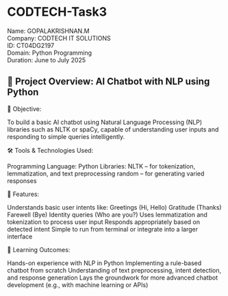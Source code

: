 # CODTECH-Task3

Name: GOPALAKRISHNAN.M                                                                                      
Company: CODTECH IT SOLUTIONS                                       
ID: CT04DG2197                                                
Domain: Python Programming                                                 
Duration: June to July 2025                                                                    


## 🤖 Project Overview: AI Chatbot with NLP using Python                                

🎯 Objective:                    

To build a basic AI chatbot using Natural Language Processing (NLP) libraries such as NLTK or spaCy, capable of understanding user inputs and responding to simple queries intelligently.

🛠️ Tools & Technologies Used:  

Programming Language: Python
Libraries:
NLTK – for tokenization, lemmatization, and text preprocessing
random – for generating varied responses

🧠 Features:        

Understands basic user intents like:
Greetings (Hi, Hello)
Gratitude (Thanks)
Farewell (Bye)
Identity queries (Who are you?)
Uses lemmatization and tokenization to process user input
Responds appropriately based on detected intent
Simple to run from terminal or integrate into a larger interface

📌 Learning Outcomes:

Hands-on experience with NLP in Python
Implementing a rule-based chatbot from scratch
Understanding of text preprocessing, intent detection, and response generation
Lays the groundwork for more advanced chatbot development (e.g., with machine learning or APIs)
